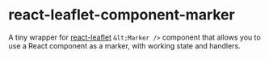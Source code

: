 # react-leaflet-component-marker
A tiny wrapper for [react-leaflet](https://react-leaflet.js.org/) `&lt;Marker />` component that allows you to use a React component as a marker, with working state and handlers. 
